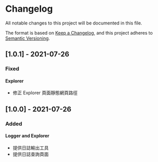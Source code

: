 # Changelog

All notable changes to this project will be documented in this file.

The format is based on [Keep a Changelog](https://keepachangelog.com/en/1.0.0/),
and this project adheres to [Semantic Versioning](https://semver.org/spec/v2.0.0.html).

## [1.0.1] - 2021-07-26

### Fixed

#### Explorer

- 修正 Explorer 頁面靜態網頁路徑

## [1.0.0] - 2021-07-26

### Added

#### Logger and Explorer

- 提供日誌輸出工具
- 提供日誌查詢頁面
